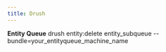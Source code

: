 ```yaml
---
title: Drush
---
```


**Entity Queue**
drush entity:delete entity_subqueue --bundle=your_entityqueue_machine_name